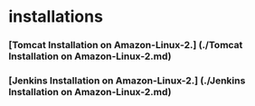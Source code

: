 # installations
### [Tomcat Installation on Amazon-Linux-2.] (./Tomcat Installation on Amazon-Linux-2.md)
### [Jenkins Installation on Amazon-Linux-2.] (./Jenkins Installation on Amazon-Linux-2.md)
